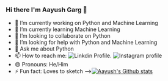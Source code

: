 ### Hi there I'm Aayush Garg 👋

- 🔭 I’m currently working on Python and Machine Learning
- 🌱 I’m currently learning Machine Learning
- 👯 I’m looking to collaborate on Python
- 🤔 I’m looking for help with Python and Machine Learning
- 💬 Ask me about Python
- 📫 How to reach me: ![Linkdin Profile](https://www.linkedin.com/in/aayush-garg-68b6081a3). ![Instagram profile](https://www.instagram.com/ayushgarg1951/?hl=en)
- 😄 Pronouns: He/Him
- ⚡ Fun fact: Loves to sketch
-->[![Aayush's Github stats](https://github-readme-stats.vercel.app/api?username=Aayush-hub)](https://github.com/Aayush-hub/github-readme-stats)

